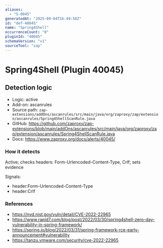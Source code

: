 ```yaml
---
aliases:
  - "S-0045"
generatedAt: "2025-09-04T16:49:58Z"
id: "def-40045"
name: "Spring4Shell"
occurrenceCount: "0"
pluginId: "40045"
schemaVersion: "v1"
sourceTool: "zap"
---
```


# Spring4Shell (Plugin 40045)

## Detection logic

- Logic: active
- Add-on: ascanrules
- Source path: `zap-extensions/addOns/ascanrules/src/main/java/org/zaproxy/zap/extension/ascanrules/Spring4ShellScanRule.java`
- GitHub: https://github.com/zaproxy/zap-extensions/blob/main/addOns/ascanrules/src/main/java/org/zaproxy/zap/extension/ascanrules/Spring4ShellScanRule.java
- Docs: https://www.zaproxy.org/docs/alerts/40045/

### How it detects

Active; checks headers: Form-Urlencoded-Content-Type, Crlf; sets evidence

Signals:
- header:Form-Urlencoded-Content-Type
- header:Crlf

### References
- https://nvd.nist.gov/vuln/detail/CVE-2022-22965
- https://www.rapid7.com/blog/post/2022/03/30/spring4shell-zero-day-vulnerability-in-spring-framework/
- https://spring.io/blog/2022/03/31/spring-framework-rce-early-announcement#vulnerability
- https://tanzu.vmware.com/security/cve-2022-22965

